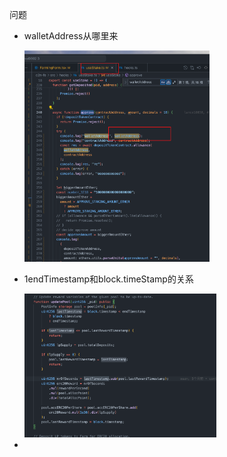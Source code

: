 问题

- walletAddress从哪里来

  <img src="photo/image-20240901191000143.png" alt="image-20240901191000143" style="zoom:33%;" />

- 1endTimestamp和block.timeStamp的关系

  <img src="photo/image-20240901224749498.png" alt="image-20240901224749498" style="zoom:30%;" />

- 